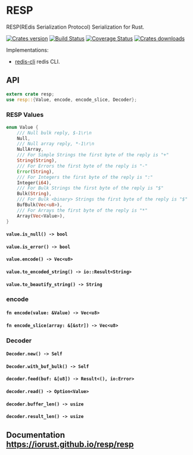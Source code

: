 RESP
====
RESP(REdis Serialization Protocol) Serialization for Rust.

[![Crates version][version-image]][version-url]
[![Build Status][travis-image]][travis-url]
[![Coverage Status][coveralls-image]][coveralls-url]
[![Crates downloads][downloads-image]][downloads-url]

Implementations:

- [redis-cli](https://github.com/iorust/redis-cli) redis CLI.

## API

```Rust
extern crate resp;
use resp::{Value, encode, encode_slice, Decoder};
```

### RESP Values

```Rust
enum Value {
    /// Null bulk reply, $-1\r\n
    Null,
    /// Null array reply, *-1\r\n
    NullArray,
    /// For Simple Strings the first byte of the reply is "+"
    String(String),
    /// For Errors the first byte of the reply is "-"
    Error(String),
    /// For Integers the first byte of the reply is ":"
    Integer(i64),
    /// For Bulk Strings the first byte of the reply is "$"
    Bulk(String),
    /// For Bulk <binary> Strings the first byte of the reply is "$"
    BufBulk(Vec<u8>),
    /// For Arrays the first byte of the reply is "*"
    Array(Vec<Value>),
}
```

#### `value.is_null() -> bool`
#### `value.is_error() -> bool`
#### `value.encode() -> Vec<u8>`
#### `value.to_encoded_string() -> io::Result<String>`
#### `value.to_beautify_string() -> String`

### encode
#### `fn encode(value: &Value) -> Vec<u8>`
#### `fn encode_slice(array: &[&str]) -> Vec<u8>`

### Decoder
#### `Decoder.new() -> Self`
#### `Decoder.with_buf_bulk() -> Self`
#### `decoder.feed(buf: &[u8]) -> Result<(), io:Error>`
#### `decoder.read() -> Option<Value>`
#### `decoder.buffer_len() -> usize`
#### `decoder.result_len() -> usize`

## Documentation https://iorust.github.io/resp/resp


[version-image]: https://img.shields.io/crates/v/resp.svg
[version-url]: https://crates.io/crates/resp

[travis-image]: http://img.shields.io/travis/iorust/resp.svg
[travis-url]: https://travis-ci.org/iorust/resp

[coveralls-image]: https://coveralls.io/repos/github/iorust/resp/badge.svg?branch=master
[coveralls-url]: https://coveralls.io/github/iorust/resp?branch=master

[downloads-image]: https://img.shields.io/crates/d/resp.svg
[downloads-url]: https://crates.io/crates/resp
